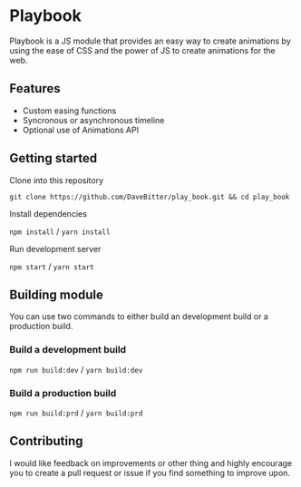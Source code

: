 # Playbook
Playbook is a JS module that provides an easy way to create animations by using the ease of CSS and the power of JS to create animations for the web.

## Features
* Custom easing functions
* Syncronous or asynchronous timeline
* Optional use of Animations API

## Getting started
Clone into this repository

`git clone https://github.com/DaveBitter/play_book.git && cd play_book`

Install dependencies

`npm install` / `yarn install`

Run development server

`npm start` / `yarn start`

## Building module
You can use two commands to either build an development build or a production build.

### Build a development build

`npm run build:dev` / `yarn build:dev`

### Build a production build

`npm run build:prd` / `yarn build:prd`

## Contributing
I would like feedback on improvements or other thing and highly encourage you to create a pull request or issue if you find something to improve upon.
